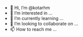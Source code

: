 - 👋 Hi, I’m @kotarhm
- 👀 I’m interested in ...
- 🌱 I’m currently learning ...
- 💞️ I’m looking to collaborate on ...
- 📫 How to reach me ...

<!---
kotarhm/kotarhm is a ✨ special ✨ repository because its `README.md` (this file) appears on your GitHub profile.
You can click the Preview link to take a look at your changes.
--->
